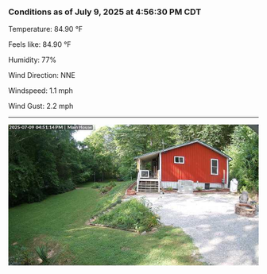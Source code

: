 ### Conditions as of July 9, 2025 at 4:56:30 PM CDT 

Temperature: 84.90 &deg;F

Feels like: 84.90 &deg;F

Humidity: 77%

Wind Direction: NNE

Windspeed: 1.1 mph

Wind Gust: 2.2 mph

---

<img src="./images/latest.jpeg"/>

